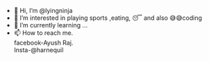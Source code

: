 - 👋 Hi, I’m @lyingninja
- 👀 I’m interested in playing sports ,eating, 😴 and also 😅😅coding
- 🌱 I’m currently learning ...
- 📫 How to reach me.         
       facebook-Ayush Raj.     
       Insta-@harnequil
         

<!---
lyingninja/lyingninja is a ✨ special ✨ repository because its `README.md` (this file) appears on your GitHub profile.
You can click the Preview link to take a look at your changes.
--->
